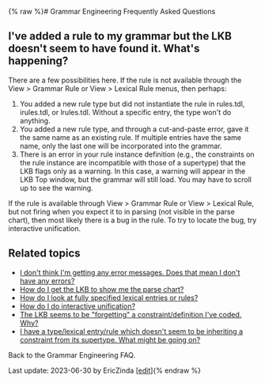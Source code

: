 {% raw %}# Grammar Engineering Frequently Asked Questions

## I've added a rule to my grammar but the LKB doesn't seem to have found it. What's happening?

There are a few possibilities here. If the rule is not available through
the View &gt; Grammar Rule or View &gt; Lexical Rule menus, then
perhaps:

1. You added a new rule type but did not instantiate the rule in
rules.tdl, irules.tdl, or lrules.tdl. Without a specific entry, the
type won't do anything.
2. You added a new rule type, and through a cut-and-paste error, gave
it the same name as an existing rule. If multiple entries have the
same name, only the last one will be incorporated into the grammar.
3. There is an error in your rule instance definition (e.g., the
constraints on the rule instance are incompatible with those of a
supertype) that the LKB flags only as a warning. In this case, a
warning will appear in the LKB Top window, but the grammar will
still load. You may have to scroll up to see the warning.

If the rule is available through View &gt; Grammar Rule or View &gt;
Lexical Rule, but not firing when you expect it to in parsing (not
visible in the parse chart), then most likely there is a bug in the
rule. To try to locate the bug, try interactive unification.

## Related topics

- [I don't think I'm getting any error messages. Does that mean I
don't have any errors?](https://delph-in.github.io/docs/matrix/GeFaqNoError)
- [How do I get the LKB to show me the parse chart?](https://delph-in.github.io/docs/matrix/GeFaqShowChart)
- [How do I look at fully specified lexical entries or
rules?](https://delph-in.github.io/docs/matrix/GeFaqViewEntry)
- [How do I do interactive unification?](https://delph-in.github.io/docs/matrix/GeFaqInteractiveUnify)
- [The LKB seems to be "forgetting" a constraint/definition I've
coded. Why?](https://delph-in.github.io/docs/matrix/GeFaqForgottenConstraint)
- [I have a type/lexical entry/rule which doesn't seem to be
inheriting a constraint from its supertype. What might be going
on?](https://delph-in.github.io/docs/matrix/GeFaqConfusingTypo)

Back to the Grammar Engineering FAQ.

Last update: 2023-06-30 by EricZinda [[edit](https://github.com/delph-in/docs/wiki/GeFaqNoRule/_edit)]{% endraw %}